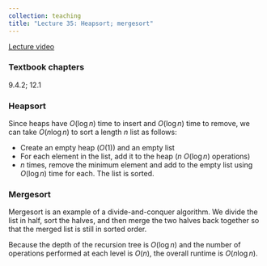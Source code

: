 ```yaml
---
collection: teaching
title: "Lecture 35: Heapsort; mergesort"
---
```


[Lecture video](https://youtu.be/lGm4SJShMck)

### Textbook chapters
9.4.2; 12.1

### Heapsort

Since heaps have $O(\log n )$ time to insert and $O( \log n)$ time to remove,
we can take $O(n \log n)$ to sort a length $n$ list as follows:
* Create an empty heap ($O(1)$) and an empty list
* For each element in the list, add it to the heap ($n$ $O( \log n)$
	operations)
* $n$ times, remove the minimum element and add to the empty list using $O(\log
	n)$ time for each. The list is sorted.

### Mergesort

Mergesort is an example of a divide-and-conquer algorithm. We divide the list
in half, sort the halves, and then merge the two halves back together so that
the merged list is still in sorted order.

Because the depth of the recursion tree is $O( \log n)$ and the number of
operations performed at each level is $O(n)$, the overall runtime is $O(n \log
n)$.
